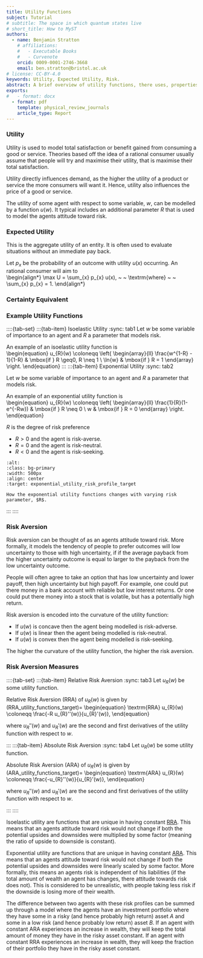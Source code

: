 ```yaml
---
title: Utility Functions 
subject: Tutorial
# subtitle: The space in which quantum states live
# short_title: How to MyST
authors:
  - name: Benjamin Stratton
    # affiliations:
    #   - Executable Books
    #   - Curvenote
    orcid: 0009-0001-2746-3668
    email: ben.stratton@bristol.ac.uk
# license: CC-BY-4.0
keywords: Utility, Expected Utility, Risk.
abstract: A brief overview of utility functions, there uses, properties and some examples.  
exports:
#   - format: docx
  - format: pdf
    template: physical_review_journals
    article_type: Report
---
```


### Utility

Utility is used to model total satisfaction or benefit gained from consuming a good or service. Theories based off the idea of a rational consumer usually assume that people will try and maximise their utility, that is maximise their total satisfaction. 

Utility directly influences demand, as the higher the utility of a product or service the more consumers will want it. Hence, utility also influences the price of a good or service. 

The utility of some agent with respect to some variable, $w$, can be modelled by a function $u(w)$. It typical includes an additional parameter $R$ that is used to model the agents attitude toward risk.   

### Expected Utility

This is the aggregate utility of an entity. It is often used to evaluate situations without an immediate pay back. 

Let $p_{x}$ be the probability of an outcome with utility $u(x)$ occurring. An rational consumer will aim to  
\begin{align*}
\max U = \sum_{x} p_{x} u(x), ~ ~ \textrm{where} ~ ~ \sum_{x} p_{x} = 1.
\end{align*}

### Certainty Equivalent    

### Example Utility Functions 

::::{tab-set}
:::{tab-item} Isoelastic Utility
:sync: tab1
Let $w$ be some variable of importance to an agent and $R$ a parameter that models risk. 

An example of an isoelastic utility function is  
\begin{equation}
u_{R}(w) \coloneqq \left\{
	\begin{array}{ll}
		\frac{w^{1-R} - 1}{1-R}  & \mbox{if } R \geq0, R \neq 1 \\
		\ln{w} & \mbox{if } R = 1
	\end{array}
\right.
\end{equation}
:::
:::{tab-item} Exponential Utility
:sync: tab2

Let $w$ be some variable of importance to an agent and $R$ a parameter that models risk. 

An example of an exponential utility function is  
\begin{equation}
u_{R}(w) \coloneqq \left\{
	\begin{array}{ll}
		\frac{1}{R}(1-e^{-Rw})  & \mbox{if } R \neq 0 \\
		w & \mbox{if } R = 0
	\end{array}
\right.
\end{equation}

$R$ is the degree of risk preference
- $R > 0$ and the agent is risk-averse. 
- $R = 0$ and the agent is risk-neutral.
- $R < 0$ and the agent is risk-seeking. 

```{figure} exponential_utility_risk_profile.png
:alt: 
:class: bg-primary
:width: 500px
:align: center
:target: exponential_utility_risk_profile_target

How the exponential utility functions changes with varying risk parameter, $R$. 
```

:::
::::

### Risk Aversion 

Risk aversion can be thought of as an agents attitude toward risk. More formally, it models the tendency of people to prefer outcomes will low uncertainty to those with high uncertainty, if if the average payback from the higher uncertainty outcome is equal to larger to the payback from the low uncertainty outcome. 

People will often agree to take an option that has low uncertainty and lower payoff, then high uncertainty but high payoff. For example, one could put there money in a bank account with reliable but low interest returns. Or one could put there money into a stock that is volatile, but has a potentially high return. 

Risk aversion is encoded into the curvature of the utility function:

- If $u(w)$ is concave then the agent being modelled is risk-adverse.
- If $u(w)$ is linear then the agent being modelled is risk-neutral.
- If $u(w)$ is convex then the agent being modelled is risk-seeking. 

The higher the curvature of the utility function, the higher the risk aversion. 

### Risk Aversion Measures

::::{tab-set}
:::{tab-item} Relative Risk Aversion
:sync: tab3
Let $u_{R}(w)$ be some utility function.

Relative Risk Aversion (RRA) of $u_{R}(w)$ is given by 
(RRA_utility_functions_target)=
\begin{equation}
\textrm{RRA} u_{R}(w) \coloneqq \frac{-R u_{R}''(w)}{u_{R}'(w)},
\end{equation}

where $u_{R}''(w)$ and $u_{R}'(w)$ are the second and first derivatives of the utility function with respect to $w$. 

:::
:::{tab-item} Absolute Risk Aversion
:sync: tab4
Let $u_{R}(w)$ be some utility function.

Absolute Risk Aversion (ARA) of $u_{R}(w)$ is given by 
(ARA_utility_functions_target)=
\begin{equation}
\textrm{ARA} u_{R}(w) \coloneqq \frac{-u_{R}''(w)}{u_{R}'(w)},
\end{equation}

where $u_{R}''(w)$ and $u_{R}'(w)$ are the second and first derivatives of the utility function with respect to $w$. 

:::
::::

Isoelastic utility are functions that are unique in having constant [RRA](#RRA_utility_functions_target). This means that an agents attitude toward risk would not change if both the potential upsides and downsides were multiplied by some factor (meaning the ratio of upside to downside is constant). 

Exponential utility are functions that are unique in having constant [ARA](#ARA_utility_functions_target). This means that an agents attitude toward risk would not change if both the potential upsides and downsides were linearly scaled by some factor. More formally, this means an agents risk is independent of his liabilities (if the total amount of wealth an agent has changes, there attitude towards risk does not). This is considered to be unrealistic, with people taking less risk if the downside is losing more of their wealth. 

The difference between two agents with these risk profiles can be summed up through a model where the agents have an investment portfolio where they have some in a risky (and hence probably high return) asset $A$ and some in a low risk (and hence probably low return) asset $B$. If an agent with constant ARA experiences an increase in wealth, they will keep the total amount of money they have in the risky asset constant. If an agent with constant RRA experiences an increase in wealth, they will keep the fraction of their portfolio they have in the risky asset constant.   